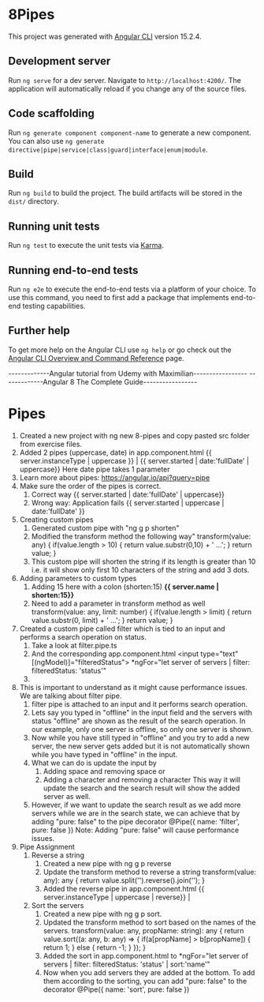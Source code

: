 # 8Pipes

This project was generated with [Angular CLI](https://github.com/angular/angular-cli) version 15.2.4.

## Development server

Run `ng serve` for a dev server. Navigate to `http://localhost:4200/`. The application will automatically reload if you change any of the source files.

## Code scaffolding

Run `ng generate component component-name` to generate a new component. You can also use `ng generate directive|pipe|service|class|guard|interface|enum|module`.

## Build

Run `ng build` to build the project. The build artifacts will be stored in the `dist/` directory.

## Running unit tests

Run `ng test` to execute the unit tests via [Karma](https://karma-runner.github.io).

## Running end-to-end tests

Run `ng e2e` to execute the end-to-end tests via a platform of your choice. To use this command, you need to first add a package that implements end-to-end testing capabilities.

## Further help

To get more help on the Angular CLI use `ng help` or go check out the [Angular CLI Overview and Command Reference](https://angular.io/cli) page.

-------------Angular tutorial from Udemy with Maximilian-----------------
-------------Angular 8 The Complete Guide-----------------

# Pipes

1. Created a new project with ng new 8-pipes and copy pasted src folder from exercise files.
2. Added 2 pipes (uppercase, date) in app.component.html
    {{ server.instanceType | uppercase }} | 
    {{ server.started | date:'fullDate' | uppercase}}
    Here date pipe takes 1 parameter
3. Learn more about pipes: https://angular.io/api?query=pipe
4. Make sure the order of the pipes is correct.
    1. Correct way
        {{ server.started | date:'fullDate' | uppercase}}
    2. Wrong way: Application fails
        {{ server.started | uppercase | date:'fullDate' }}
5. Creating custom pipes
    1. Generated custom pipe with "ng g p shorten"
    2. Modified the transform method the following way"
        transform(value: any) {
            if(value.length > 10) {
            return value.substr(0,10) + ' ...';
            }
            return value;
        }
    3. This custom pipe will shorten the string if its length is greater than 10 i.e. it will show only first 10 characters of the string and add 3 dots.
6. Adding parameters to custom types
    1. Adding 15 here with a colon (shorten:15) 
        <strong>{{ server.name | shorten:15}}</strong>
    2. Need to add a parameter in transform method as well
        transform(value: any, limit: number) {
            if(value.length > limit) {
            return value.substr(0, limit) + ' ...';
            }
            return value;
        }
7. Created a custom pipe called filter which is tied to an input and performs a search operation on status.
    1. Take a look at filter.pipe.ts
    2. And the corresponding app.component.html
        <input type="text" [(ngModel)]="filteredStatus">
        *ngFor="let server of servers | filter: filteredStatus: 'status'" 
    3. 
8. This is important to understand as it might cause performance issues. We are talking about filter pipe.
    1. filter pipe is attached to an input and it performs search operation.
    2. Lets say you typed in "offline" in the input field and the servers with status "offline" are shown as the result of the search operation. In our example, only one server is offline, so only one server is shown.
    3. Now while you have still typed in "offline" and you try to add a new server, the new server gets added but it is not automatically shown while you have typed in "offline" in the input.
    4. What we can do is update the input by
        1. Adding space and removing space or
        2. Adding a character and removing a character
     This way it will update the search and the search result will show the added server as well.
    5. However, if we want to update the search result as we add more servers while we are in the search state, we can achieve that by adding "pure: false" to the pipe decorator
        @Pipe({
            name: 'filter',
            pure: false
        })
        Note: Adding "pure: false" will cause performance issues.
9. Pipe Assignment
    1. Reverse a string
        1. Created a new pipe with ng g p reverse
        2. Update the transform method to reverse a string
            transform(value: any): any {
                return value.split('').reverse().join('');
            }
        3. Added the reverse pipe in app.component.html
            {{ server.instanceType | uppercase | reverse}} |
    2. Sort the servers
        1. Created a new pipe with ng g p sort.
        2. Updated the transform method to sort based on the names of the servers.
            transform(value: any, propName: string): any {
                return value.sort((a: any, b: any) => {
                if(a[propName] > b[propName]) {
                    return 1;
                } else {
                    return -1;
                }
                });
            }
        3. Added the sort in app.component.html to 
            *ngFor="let server of servers | filter: filteredStatus: 'status' | sort:'name'" 
        4. Now when you add servers they are added at the bottom. To add them according to the sorting, you can add "pure: false" to the decorator
            @Pipe({
                name: 'sort',
                pure: false
            })
            




